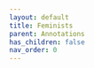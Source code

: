 ```yaml
---
layout: default
title: Feminists
parent: Annotations
has_children: false
nav_order: 0
---
```

<html xmlns="http://www.w3.org/TR/1999/REC-html-in-xml" xml:lang="en"
	lang="en">
	<head>
                <meta http-equiv="Content-Type" content="application/xhtml+xml; charset=UTF-8" />
                <!-- HTML5 -->
                <meta charset="UTF-8"/>
		<style type="text/css">
                    .bodyContainer {
    font-family: Arial, Helvetica, sans-serif;
    text-align: center;
    padding-left: 32px;
    padding-right: 32px;
}

.notebookFor {
    font-size: 18px;
    font-weight: 700;
    text-align: center;
    color: rgb(119, 119, 119);
    margin: 24px 0px 0px;
    padding: 0px;
}

.bookTitle {
    font-size: 32px;
    font-weight: 700;
    text-align: center;
    color: #333333;
    margin-top: 22px;
    padding: 0px;
}

.authors {
    font-size: 13px;
    font-weight: 700;
    text-align: center;
    color: rgb(119, 119, 119);
    margin-top: 22px;
    margin-bottom: 24px; 
    padding: 0px;
}

.citation {
    font-size: 16px;
    font-weight: 500;
    text-align: center;
    color: #333333;
    margin-top: 22px;
    margin-bottom: 24px;
    padding: 0px;
}

.sectionHeading {
    font-size: 24px;
    font-weight: 700;
    text-align: left;
    color: #333333;
    margin-top: 24px;
    padding: 0px;
}

.noteHeading {
    font-size: 18px;
    font-weight: 700;
    text-align: left;
    color: #333333;
    margin-top: 20px;
    padding: 0px;
}

.noteText {
    font-size: 18px;
    font-weight: 500;
    text-align: left;
    color: #333333;
    margin: 2px 0px 0px;
    padding: 0px;
}

.highlight_blue {
    color: rgb(178, 205, 251);
}

.highlight_orange {
    color: #ffd7ae;
}

.highlight_pink {
    color: rgb(255, 191, 206);
}

.highlight_yellow {
    color: rgb(247, 206, 0);
}

.notebookGraphic {
    margin-top: 10px;
    text-align: left;
}

.notebookGraphic img {
    -o-box-shadow:      0px 0px 5px #888;
    -icab-box-shadow:   0px 0px 5px #888;
    -khtml-box-shadow:  0px 0px 5px #888;
    -moz-box-shadow:    0px 0px 5px #888;
    -webkit-box-shadow: 0px 0px 5px #888;
    box-shadow:         0px 0px 5px #888; 
    max-width: 100%;
    height: auto;
}

hr {
    border: 0px none;
    height: 1px;
    background: none repeat scroll 0% 0% rgb(221, 221, 221);
}

		</style>
		<script type="text/javascript">
		    
		</script>
		<title></title>
	</head>
    <body>
        <div class="bodyContainer">
            <div class="notebookFor">
Notebook for
</div>
<div class="bookTitle">
We Should All be Feminists (Z-Library)
</div>
<div class="authors">
</div>
<div class="citation">
</div>
<hr />

            <div class="sectionHeading">
We Should All Be Feminists
</div>
<div class="noteHeading">
Highlight (<span class="highlight_yellow">yellow</span>) -  Page 7
</div>
<div class="noteText">
bristling with half- baked knowledge from the books we had read.
</div>
<div class="noteHeading">
Highlight (<span class="highlight_yellow">yellow</span>) -  Page 8
</div>
<div class="noteText">
(Nigerians, as you might know, are very quick to give unsolicited advice.)
</div>
<div class="noteHeading">
Highlight (<span class="highlight_yellow">yellow</span>) -  Page 8
</div>
<div class="noteText">
At some point I was a Happy African Feminist Who Does Not Hate Men And Who Likes To Wear Lip Gloss And High Heels For Herself And Not For Men.
</div>
<div class="noteHeading">
Highlight (<span class="highlight_yellow">yellow</span>) -  Page 8
</div>
<div class="noteText">
it shows is how that word feminist is so heavy with baggage,
</div>
<div class="noteHeading">
Highlight (<span class="highlight_yellow">yellow</span>) -  Page 9
</div>
<div class="noteText">
If we do something over and over again, it becomes normal. If we see the same thing over and over again, it becomes normal.
</div>
<div class="noteHeading">
Highlight (<span class="highlight_yellow">yellow</span>) -  Page 12
</div>
<div class="noteText">
The person more qualified to lead is not the physically stronger person. It is the more intelligent, the more knowledgeable, the more creative, more innovative.
</div>
<div class="noteHeading">
Highlight (<span class="highlight_yellow">yellow</span>) -  Page 14
</div>
<div class="noteText">
What struck me– with her and with many other female American friends I have– is how invested they are in being ‘liked’. How they have been raised to believe that their being likeable is very important and that this ‘likeable’ trait is a specific thing. And that specific thing does not include showing anger or being aggressive or disagreeing too loudly.
</div>
<div class="noteHeading">
Highlight (<span class="highlight_yellow">yellow</span>) -  Page 14
</div>
<div class="noteText">
not having a marriage at all– that in our society is much more likely to be used against a woman than against a man.
</div>
<div class="noteHeading">
Highlight (<span class="highlight_yellow">yellow</span>) -  Page 15
</div>
<div class="noteText">
What if their attitude was not ‘the boy has to pay’, but rather, ‘whoever has more should pay’?
</div>
<div class="noteHeading">
Highlight (<span class="highlight_yellow">yellow</span>) -  Page 15
</div>
<div class="noteText">
But by far the worst thing we do to males– by making them feel they have to be hard– is that we leave them with very fragile egos. The harder a man feels compelled to be, the weaker his ego is.
</div>
<div class="noteHeading">
Highlight (<span class="highlight_yellow">yellow</span>) -  Page 17
</div>
<div class="noteText">
I know young women who are under so much pressure– from family, from friends, even from work– to get married that they are pushed to make terrible choices.
</div>
<div class="noteHeading">
Highlight (<span class="highlight_yellow">yellow</span>) -  Page 17
</div>
<div class="noteText">
But the reality is more difficult, more complex. We are all social beings. We internalize ideas from our socialization.
</div>
<div class="noteHeading">
Highlight (<span class="highlight_yellow">yellow</span>) -  Page 18
</div>
<div class="noteText">
The problem with gender is that it prescribes how we should be rather than recognizing how we are.
</div>
<div class="noteHeading">
Highlight (<span class="highlight_yellow">yellow</span>) -  Page 18
</div>
<div class="noteText">
how much happier we would be, how much freer to be our true individual selves, if we didn’t have the weight of gender expectations.
</div>
<div class="noteHeading">
Highlight (<span class="highlight_yellow">yellow</span>) -  Page 19
</div>
<div class="noteText">
Cooking, by the way, is a useful and practical life skill for a boy to have. I’ve never thought it made much sense to leave such a crucial thing– the ability to nourish oneself– in the hands of others.
</div>
<div class="noteHeading">
Highlight (<span class="highlight_yellow">yellow</span>) -  Page 20
</div>
<div class="noteText">
am trying to unlearn many lessons of gender I internalized while growing up.
</div>
<div class="noteHeading">
Highlight (<span class="highlight_yellow">yellow</span>) -  Page 20
</div>
<div class="noteText">
The sad truth of the matter is that when it comes to appearance, we start off with men as the standard, as the norm. Many of us think that the less feminine a woman appears, the more likely she is to be taken seriously. A man going to a business meeting doesn’t wonder about being taken seriously based on what he is wearing– but a woman does.
</div>
<div class="noteHeading">
Highlight (<span class="highlight_yellow">yellow</span>) -  Page 21
</div>
<div class="noteText">
The ‘male gaze’, as a shaper of my life’s choices, is largely incidental.
</div>
<div class="noteHeading">
Highlight (<span class="highlight_yellow">yellow</span>) -  Page 21
</div>
<div class="noteText">
Both men and women are resistant to talk about gender, or are quick to dismiss the problems of gender. Because thinking of changing the status quo is always uncomfortable.
</div>
<div class="noteHeading">
Highlight (<span class="highlight_yellow">yellow</span>) -  Page 22
</div>
<div class="noteText">
‘Why does it have to be you as a woman? Why not you as a human being?’ This type of question is a way of silencing a person’s specific experiences.
</div>
<div class="noteHeading">
Highlight (<span class="highlight_yellow">yellow</span>) -  Page 23
</div>
<div class="noteText">
Some people will say, ‘Oh, but women have the real power: bottom power.’ (This is a Nigerian expression for a woman who uses her sexuality to get things from men.) But bottom power is not power at all, because the woman with bottom power is actually not powerful; she just has a good route to tap another person’s power.
</div>
<div class="noteHeading">
Highlight (<span class="highlight_yellow">yellow</span>) -  Page 24
</div>
<div class="noteText">
Culture does not make people. People make culture. If it is true that the full humanity of women is not our culture, then we can and must make it our culture.
</div>

        </div>
    </body>
</html>
